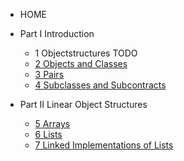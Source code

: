 - HOME

- Part I Introduction
    - 1 Objectstructures TODO
    - [2 Objects and Classes](2_Objects_and_Classes.md)
    - [3 Pairs](3_Pairs.md)
    - [4 Subclasses and Subcontracts](4_Subclasses_and_Subcontracts.md)
- Part II Linear Object Structures
    - [5 Arrays](5_Arrays.md)
    - [6 Lists](6_Lists.md)
    - [7 Linked Implementations of Lists](7_Linked_Implementations_of_Lists.md)